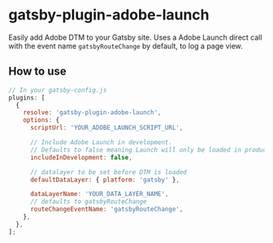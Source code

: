 # gatsby-plugin-adobe-launch

Easily add Adobe DTM to your Gatsby site. Uses a Adobe Launch direct call with the event name `gatsbyRouteChange` by default,
to log a page view.

## How to use

```javascript
// In your gatsby-config.js
plugins: [
  {
    resolve: 'gatsby-plugin-adobe-launch',
    options: {
      scriptUrl: 'YOUR_ADOBE_LAUNCH_SCRIPT_URL',

      // Include Adobe Launch in development.
      // Defaults to false meaning Launch will only be loaded in production.
      includeInDevelopment: false,

      // datalayer to be set before DTM is loaded
      defaultDataLayer: { platform: 'gatsby' },

      dataLayerName: 'YOUR_DATA_LAYER_NAME',
      // defaults to gatsbyRouteChange
      routeChangeEventName: 'gatsbyRouteChange',
    },
  },
];
```
